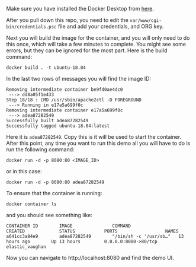 Make sure you have installed the Docker Desktop from [here](https://www.docker.com/products/docker-desktop).

After you pull down this repo, you need to edit the `var/www/cgi-bin/credentials.psc` file and add your credentials, and ORG key. 

Next you will build the image for the container, and you will only need to do this once, which will take
a few minutes to complete. You might see some errors, but they can be ignored for the most part. Here is the build command:

    docker build . -t ubuntu-18.04

In the last two rows of messages you will find the image ID:

```
Removing intermediate container be9fd0ae4dc0
 ---> dd8a05f1e433
Step 18/18 : CMD /usr/sbin/apache2ctl -D FOREGROUND
 ---> Running in e17a5a699f0c
Removing intermediate container e17a5a699f0c
 ---> adea87282549
Successfully built adea87282549
Successfully tagged ubuntu-18.04:latest
```
Here it is `adea87282549`. Copy this is it will be used to start the container. After this point, any time you want to run this demo all you will have to do is run the following command:

    docker run -d -p 8080:80 <IMAGE_ID>

or in this case:

    docker run -d -p 8080:80 adea87282549

To ensure that the container is running:

    docker container ls

and you should see something like:

```
CONTAINER ID        IMAGE               COMMAND                  CREATED             STATUS           PORTS                  NAMES
a641cc3a84e9        adea87282549        "/bin/sh -c '/usr/sb…"   13 hours ago        Up 13 hours         0.0.0.0:8080->80/tcp   elastic_vaughan
```

Now you can navigate to http://localhost:8080 and find the demo UI.
